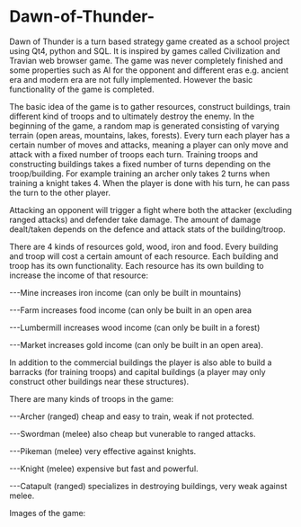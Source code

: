 # Dawn-of-Thunder-

Dawn of Thunder is a turn based strategy game created as a school project using Qt4, python and SQL. It is inspired by games called Civilization and Travian web browser game. The game was never completely finished and some properties such as AI for the opponent and different eras e.g. ancient era and modern era are not fully implemented. However the basic functionality of the game is completed.

The basic idea of the game is to gather resources, construct buildings, train different kind of troops and to ultimately destroy the enemy. In the beginning of the game, a random map is generated consisting of varying terrain (open areas, mountains, lakes, forests).
Every turn each player has a certain number of moves and attacks, meaning a player can only move and attack with a fixed number of troops each turn. Training troops and constructing buildings takes a fixed number of turns depending on the troop/building. For example training an archer only takes 2 turns when training a knight takes 4. When the player is done with his turn, he can pass the turn to the other player.

Attacking an opponent will trigger a fight where both the attacker (excluding ranged attacks) and defender take damage. The amount of damage dealt/taken depends on the defence and attack stats of the building/troop.

There are 4 kinds of resources gold, wood, iron and food. Every building and troop will cost a certain amount of each resource. Each building and troop has its own functionality. Each resource has its own building to increase the income of that resource: 

---Mine increases iron income (can only be built in mountains)

---Farm increases food income (can only be built in an open area 

---Lumbermill increases wood income (can only be built in a forest) 

---Market increases gold income (can only be built in an open area).

In addition to the commercial buildings the player is also able to build a barracks (for training troops) and capital buildings (a player may only construct other buildings near these structures).

There are many kinds of troops in the game:

  ---Archer    (ranged) cheap and easy to train, weak if not protected.
  
  ---Swordman  (melee) also cheap but vunerable to ranged attacks.
  
  ---Pikeman   (melee) very effective against knights.
  
  ---Knight    (melee) expensive but fast and powerful.
  
  ---Catapult  (ranged)  specializes in destroying buildings, very weak against melee.



Images of the game:

